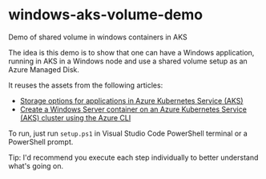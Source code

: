 # windows-aks-volume-demo
Demo of shared volume in windows containers in AKS

The idea is this demo is to show that one can have a Windows application, running in AKS in a Windows node and use a shared volume setup as an Azure Managed Disk.
</P>
It reuses the assets from the following articles:

- [Storage options for applications in Azure Kubernetes Service (AKS)](https://docs.microsoft.com/en-us/azure/aks/concepts-storage)
- [Create a Windows Server container on an Azure Kubernetes Service (AKS) cluster using the Azure CLI](https://docs.microsoft.com/en-us/azure/aks/windows-container-cli)

To run, just run `setup.ps1` in Visual Studio Code PowerShell terminal or a PowerShell prompt.

Tip: I'd recommend you execute each step individually to better understand what's going on.
